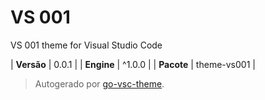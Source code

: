 # VS 001

VS 001 theme for Visual Studio Code

| **Versão** | 0.0.1 |
| **Engine** | ^1.0.0 |
| **Pacote** | theme-vs001 |

> Autogerado por [go-vsc-theme](https://github.com/natalbu/go-vsc-theme).
